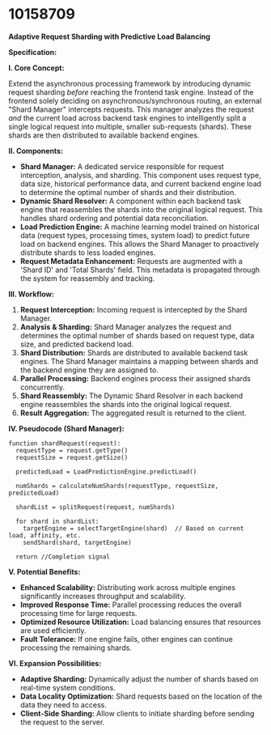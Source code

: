 # 10158709

**Adaptive Request Sharding with Predictive Load Balancing**

**Specification:**

**I. Core Concept:**

Extend the asynchronous processing framework by introducing dynamic request sharding *before* reaching the frontend task engine. Instead of the frontend solely deciding on asynchronous/synchronous routing, an external "Shard Manager" intercepts requests. This manager analyzes the request *and* the current load across backend task engines to intelligently split a single logical request into multiple, smaller sub-requests (shards). These shards are then distributed to available backend engines.

**II. Components:**

*   **Shard Manager:** A dedicated service responsible for request interception, analysis, and sharding. This component uses request type, data size, historical performance data, and current backend engine load to determine the optimal number of shards and their distribution.
*   **Dynamic Shard Resolver:** A component within each backend task engine that reassembles the shards into the original logical request. This handles shard ordering and potential data reconciliation.
*   **Load Prediction Engine:**  A machine learning model trained on historical data (request types, processing times, system load) to predict future load on backend engines. This allows the Shard Manager to proactively distribute shards to less loaded engines.
*   **Request Metadata Enhancement:** Requests are augmented with a 'Shard ID' and 'Total Shards' field. This metadata is propagated through the system for reassembly and tracking.

**III. Workflow:**

1.  **Request Interception:** Incoming request is intercepted by the Shard Manager.
2.  **Analysis & Sharding:**  Shard Manager analyzes the request and determines the optimal number of shards based on request type, data size, and predicted backend load.
3.  **Shard Distribution:** Shards are distributed to available backend task engines. The Shard Manager maintains a mapping between shards and the backend engine they are assigned to.
4.  **Parallel Processing:** Backend engines process their assigned shards concurrently.
5.  **Shard Reassembly:** The Dynamic Shard Resolver in each backend engine reassembles the shards into the original logical request.
6.  **Result Aggregation:** The aggregated result is returned to the client.

**IV. Pseudocode (Shard Manager):**

```
function shardRequest(request):
  requestType = request.getType()
  requestSize = request.getSize()

  predictedLoad = LoadPredictionEngine.predictLoad()

  numShards = calculateNumShards(requestType, requestSize, predictedLoad)

  shardList = splitRequest(request, numShards)

  for shard in shardList:
    targetEngine = selectTargetEngine(shard)  // Based on current load, affinity, etc.
    sendShard(shard, targetEngine)

  return //Completion signal
```

**V. Potential Benefits:**

*   **Enhanced Scalability:** Distributing work across multiple engines significantly increases throughput and scalability.
*   **Improved Response Time:** Parallel processing reduces the overall processing time for large requests.
*   **Optimized Resource Utilization:** Load balancing ensures that resources are used efficiently.
*   **Fault Tolerance:** If one engine fails, other engines can continue processing the remaining shards.

**VI. Expansion Possibilities:**

*   **Adaptive Sharding:** Dynamically adjust the number of shards based on real-time system conditions.
*   **Data Locality Optimization:**  Shard requests based on the location of the data they need to access.
*   **Client-Side Sharding:** Allow clients to initiate sharding before sending the request to the server.